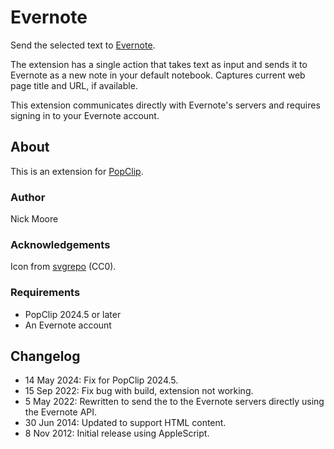 # Evernote

Send the selected text to [Evernote](https://evernote.com/).

The extension has a single action that takes text as input and sends it to Evernote as a new note in your default notebook. Captures current web page title and URL, if available.

This extension communicates directly with Evernote's servers and requires signing in to your Evernote account.

## About

This is an extension for [PopClip](https://www.popclip.app/).

### Author

Nick Moore

### Acknowledgements

Icon from [svgrepo](https://www.svgrepo.com/svg/24585/evernote) (CC0).

### Requirements

- PopClip 2024.5 or later
- An Evernote account

## Changelog

- 14 May 2024: Fix for PopClip 2024.5.
- 15 Sep 2022: Fix bug with build, extension not working.
- 5 May 2022: Rewritten to send the to the Evernote servers directly using the Evernote API.
- 30 Jun 2014: Updated to support HTML content.
- 8 Nov 2012: Initial release using AppleScript.

